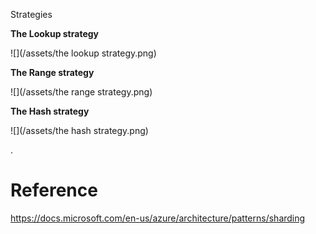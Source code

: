 Strategies

**The Lookup strategy**

![](/assets/the lookup strategy.png)

**The Range strategy**

![](/assets/the range strategy.png)

**The Hash strategy**

![](/assets/the hash strategy.png)

.

# Reference

https://docs.microsoft.com/en-us/azure/architecture/patterns/sharding



